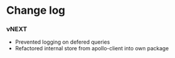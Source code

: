# Change log

### vNEXT
- Prevented logging on defered queries
- Refactored internal store from apollo-client into own package
